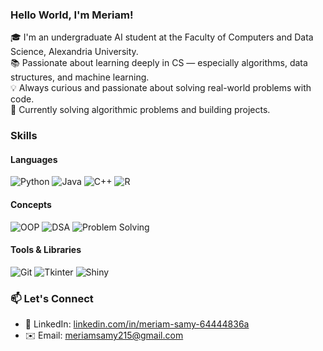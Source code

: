 ### Hello World, I'm Meriam!
🎓 I'm an undergraduate AI student at the Faculty of Computers and Data Science, Alexandria University.  
📚 Passionate about learning deeply in CS — especially algorithms, data structures, and machine learning.   
💡 Always curious and passionate about solving real-world problems with code.  
🌱 Currently solving algorithmic problems and building projects.  

### Skills

#### Languages
![Python](https://img.shields.io/badge/Python-3776AB?style=for-the-badge&logo=python&logoColor=white)
![Java](https://img.shields.io/badge/Java-ED8B00?style=for-the-badge&logo=java&logoColor=white)
![C++](https://img.shields.io/badge/C++-00599C?style=for-the-badge&logo=c%2B%2B&logoColor=white)
![R](https://img.shields.io/badge/R-276DC3?style=for-the-badge&logo=r&logoColor=white)

#### Concepts
![OOP](https://img.shields.io/badge/Object%20Oriented%20Programming-OOP-blueviolet?style=for-the-badge)
![DSA](https://img.shields.io/badge/Data%20Structures%20%26%20Algorithms-Fundamentals-purple?style=for-the-badge)
![Problem Solving](https://img.shields.io/badge/Problem%20Solving-Logical%20Skills-yellowgreen?style=for-the-badge)

#### Tools & Libraries
![Git](https://img.shields.io/badge/Git-F05032?style=for-the-badge&logo=git&logoColor=white)
![Tkinter](https://img.shields.io/badge/Tkinter-Python%20GUI-yellow?style=for-the-badge)
![Shiny](https://img.shields.io/badge/Shiny-R%20Framework-276DC3?style=for-the-badge)





### 📫 Let's Connect
- 💼 LinkedIn: [linkedin.com/in/meriam-samy-64444836a](https://www.linkedin.com/in/meriam-samy-64444836a)  
- ✉️ Email: [meriamsamy215@gmail.com](mailto:meriamsamy215@gmail.com)

